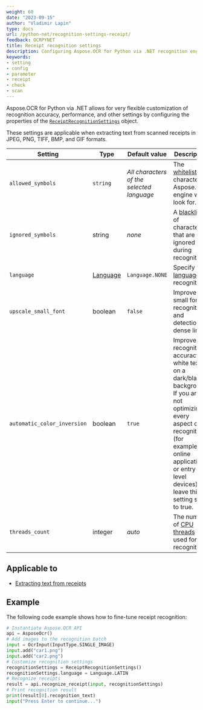 ```yaml
---
weight: 60
date: "2023-09-15"
author: "Vladimir Lapin"
type: docs
url: /python-net/recognition-settings-receipt/
feedback: OCRPYNET
title: Receipt recognition settings
description: Configuring Aspose.OCR for Python via .NET recognition engine for extracting text from scanned receipts.
keywords:
- setting
- config
- parameter
- receipt
- check
- scan
---
```


Aspose.OCR for Python via .NET allows for very flexible customization of recognition accuracy, performance, and other settings by configuring the properties of the [`ReceiptRecognitionSettings`](https://reference.aspose.com/ocr/python-net/aspose.ocr/receiptrecognitionsettings/) object.

These settings are applicable when extracting text from scanned receipts in JPEG, PNG, TIFF, BMP, and GIF formats.

Setting | Type | Default value | Description
------- | ---- | ------------- | -----------
`allowed_symbols` | `string` | _All characters of the selected language_ | The [whitelist](/ocr/python-net/characters-whitelist/) of characters Aspose.OCR engine will look for.
`ignored_symbols` | string | _none_ | A [blacklist](/ocr/python-net/characters-blacklist/) of characters that are ignored during recognition.
`language` | [Language](https://reference.aspose.com/ocr/python-net/aspose.ocr/language/) | `Language.NONE` | Specify a [language](/ocr/python-net/languages/) for recognition.
`upscale_small_font` | boolean | `false` | Improve small font recognition and detection of dense lines.
`automatic_color_inversion` | boolean | `true` | Improve recognition accuracy of white text on a dark/black background. If you are not optimizing every aspect of recognition (for example, for online applications or entry-level devices), leave this setting set to true.
`threads_count` | integer | _auto_ | The number of [CPU threads](/ocr/python-net/multithreading/) used for recognition.

## Applicable to

- [Extracting text from receipts](/ocr/python-net/recognition/receipt/)

## Example

The following code example shows how to fine-tune receipt recognition:

```python
# Instantiate Aspose.OCR API
api = AsposeOcr()
# Add images to the recognition batch
input = OcrInput(InputType.SINGLE_IMAGE)
input.add("car1.png")
input.add("car2.png")
# Customize recognition settings
recognitionSettings = ReceiptRecognitionSettings()
recognitionSettings.language = Language.LATIN
# Recognize receipts
result = api.recognize_receipt(input, recognitionSettings)
# Print recognition result
print(result[0].recognition_text)
input("Press Enter to continue...")
```
